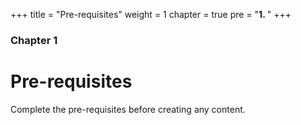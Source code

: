 +++
title = "Pre-requisites"
weight = 1
chapter = true
pre = "<b>1. </b>"
+++

### Chapter 1

# Pre-requisites

Complete the pre-requisites before creating any content.
